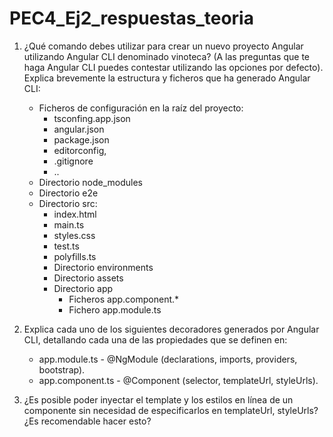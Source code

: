 # PEC4_Ej2_respuestas_teoria

1. ¿Qué comando debes utilizar para crear un nuevo proyecto Angular utilizando Angular CLI denominado vinoteca? (A las preguntas que te haga Angular CLI puedes contestar utilizando las opciones por defecto). Explica brevemente la estructura y ficheros que ha generado Angular CLI:
   
   - Ficheros de configuración en la raíz del proyecto:
     - tsconfing.app.json
     - angular.json
     - package.json
     - editorconfig,
     - .gitignore
     - ..
   - Directorio node_modules
   - Directorio e2e
   - Directorio src:
     - index.html
     - main.ts
     - styles.css
     - test.ts
     - polyfills.ts
     - Directorio environments
     - Directorio assets
     - Directorio app
       - Ficheros app.component.*
       - Fichero app.module.ts

2. Explica cada uno de los siguientes decoradores generados por Angular CLI, detallando cada una de las propiedades que se definen en:

   - app.module.ts - @NgModule (declarations, imports, providers, bootstrap).
   - app.component.ts - @Component (selector, templateUrl, styleUrls).

3. ¿Es posible poder inyectar el template y los estilos en línea de un componente sin necesidad de especificarlos en templateUrl, styleUrls? ¿Es recomendable hacer esto?


